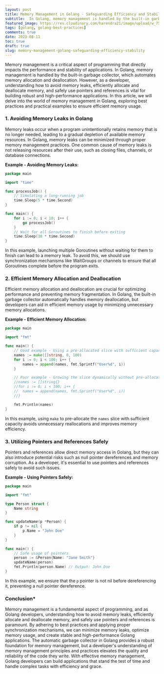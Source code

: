 ```yaml
---
layout: post
title: Memory Management in Golang - Safeguarding Efficiency and Stability
subtitle:  In Golang, memory management is handled by the built-in garbage collector, which automates memory allocation and deallocation.
featured_image: https://res.cloudinary.com/harendra21/image/upload/w_750/awesome-go-lang/nYAy8Ox_tkjan3.jpg
tags: [golang, golang-best-practices]
comments: true
date: 2023-08-11
toc: true
draft: true
slug: memory-management-golang-safeguarding-efficiency-stability
---
```


Memory management is a critical aspect of programming that directly impacts the performance and stability of applications. In Golang, memory management is handled by the built-in garbage collector, which automates memory allocation and deallocation. However, as a developer, understanding how to avoid memory leaks, efficiently allocate and deallocate memory, and safely use pointers and references is vital for building robust and high-performance applications. In this article, we will delve into the world of memory management in Golang, exploring best practices and practical examples to ensure efficient memory usage.

### 1. Avoiding Memory Leaks in Golang

Memory leaks occur when a program unintentionally retains memory that is no longer needed, leading to a gradual depletion of available memory resources. In Golang, memory leaks can be minimized through proper memory management practices. One common cause of memory leaks is not releasing resources after their use, such as closing files, channels, or database connections.

**Example - Avoiding Memory Leaks:**

```go
package main

import "time"

func processJob() {
	// Simulating a long-running job
	time.Sleep(5 * time.Second)
}

func main() {
	for i := 0; i < 10; i++ {
		go processJob()
	}
	// Wait for all Goroutines to finish before exiting
	time.Sleep(10 * time.Second)
}
```

In this example, launching multiple Goroutines without waiting for them to finish can lead to a memory leak. To avoid this, we should use synchronization mechanisms like WaitGroups or channels to ensure that all Goroutines complete before the program exits.

### 2. Efficient Memory Allocation and Deallocation

Efficient memory allocation and deallocation are crucial for optimizing performance and preventing memory fragmentation. In Golang, the built-in garbage collector automatically handles memory deallocation, but developers can aid in efficient memory usage by minimizing unnecessary memory allocations.

**Example - Efficient Memory Allocation:**

```go
package main

import "fmt"

func main() {
	// Good example - Using a pre-allocated slice with sufficient capacity
	names := make([]string, 0, 100)
	for i := 0; i < 100; i++ {
		names = append(names, fmt.Sprintf("User%d", i))
	}

	// Poor example - Growing the slice dynamically without pre-allocation
	//names := []string{}
	//for i := 0; i < 100; i++ {
	//	names = append(names, fmt.Sprintf("User%d", i))
	//}

	fmt.Println(names)
}
```

In this example, using `make` to pre-allocate the `names` slice with sufficient capacity avoids unnecessary reallocations and improves memory efficiency.

### 3. Utilizing Pointers and References Safely

Pointers and references allow direct memory access in Golang, but they can also introduce potential risks such as null pointer dereferences and memory corruption. As a developer, it's essential to use pointers and references safely to avoid such issues.

**Example - Using Pointers Safely:**

```go
package main

import "fmt"

type Person struct {
	Name string
}

func updateName(p *Person) {
	if p != nil {
		p.Name = "John Doe"
	}
}

func main() {
	// Safe usage of pointers
	person := &Person{Name: "Jane Smith"}
	updateName(person)
	fmt.Println(person.Name) // Output: John Doe
}
```

In this example, we ensure that the `p` pointer is not nil before dereferencing it, preventing a null pointer dereference.

### Conclusion*

Memory management is a fundamental aspect of programming, and as Golang developers, understanding how to avoid memory leaks, efficiently allocate and deallocate memory, and safely use pointers and references is paramount. By adhering to best practices and applying proper synchronization mechanisms, we can minimize memory leaks, optimize memory usage, and create stable and high-performance Golang applications. The automatic garbage collector in Golang provides a robust foundation for memory management, but a developer's understanding of memory management principles and practices elevates the quality and reliability of the code they write. With effective memory management, Golang developers can build applications that stand the test of time and handle complex tasks with efficiency and grace.